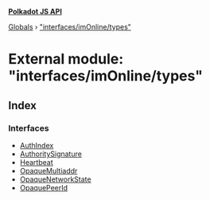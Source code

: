 **[Polkadot JS API](../README.md)**

[Globals](../globals.md) › [&quot;interfaces/imOnline/types&quot;](_interfaces_imonline_types_.md)

# External module: "interfaces/imOnline/types"

## Index

### Interfaces

* [AuthIndex](../interfaces/_interfaces_imonline_types_.authindex.md)
* [AuthoritySignature](../interfaces/_interfaces_imonline_types_.authoritysignature.md)
* [Heartbeat](../interfaces/_interfaces_imonline_types_.heartbeat.md)
* [OpaqueMultiaddr](../interfaces/_interfaces_imonline_types_.opaquemultiaddr.md)
* [OpaqueNetworkState](../interfaces/_interfaces_imonline_types_.opaquenetworkstate.md)
* [OpaquePeerId](../interfaces/_interfaces_imonline_types_.opaquepeerid.md)